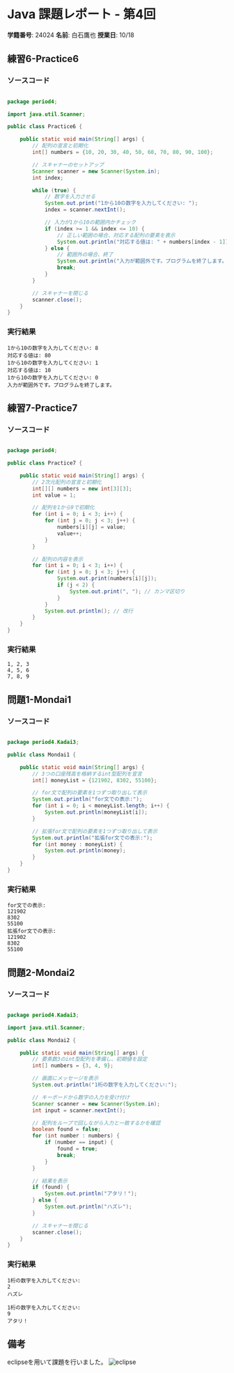 # Java 課題レポート - 第4回
**学籍番号**: 24024
**名前**: 白石鷹也
**授業日**: 10/18

## 練習6-Practice6
### ソースコード
```java

package period4;

import java.util.Scanner;

public class Practice6 {

    public static void main(String[] args) {
        // 配列の宣言と初期化
        int[] numbers = {10, 20, 30, 40, 50, 60, 70, 80, 90, 100};

        // スキャナーのセットアップ
        Scanner scanner = new Scanner(System.in);
        int index;

        while (true) {
            // 数字を入力させる
            System.out.print("1から10の数字を入力してください: ");
            index = scanner.nextInt();

            // 入力が1から10の範囲内かチェック
            if (index >= 1 && index <= 10) {
                // 正しい範囲の場合、対応する配列の要素を表示
                System.out.println("対応する値は: " + numbers[index - 1]);
            } else {
                // 範囲外の場合、終了
                System.out.println("入力が範囲外です。プログラムを終了します。");
                break;
            }
        }

        // スキャナーを閉じる
        scanner.close();
    }
}
```

<div style="page-break-before:always"></div>

### 実行結果
```
1から10の数字を入力してください: 8
対応する値は: 80
1から10の数字を入力してください: 1
対応する値は: 10
1から10の数字を入力してください: 0
入力が範囲外です。プログラムを終了します。
```

## 練習7-Practice7
### ソースコード
```java

package period4;

public class Practice7 {

    public static void main(String[] args) {
        // 2次元配列の宣言と初期化
        int[][] numbers = new int[3][3];
        int value = 1;

        // 配列を1から9で初期化
        for (int i = 0; i < 3; i++) {
            for (int j = 0; j < 3; j++) {
                numbers[i][j] = value;
                value++;
            }
        }

        // 配列の内容を表示
        for (int i = 0; i < 3; i++) {
            for (int j = 0; j < 3; j++) {
                System.out.print(numbers[i][j]);
                if (j < 2) {
                    System.out.print(", "); // カンマ区切り
                }
            }
            System.out.println(); // 改行
        }
    }
}
```

<div style="page-break-before:always"></div>

### 実行結果
```
1, 2, 3
4, 5, 6
7, 8, 9
```

## 問題1-Mondai1
### ソースコード
```java

package period4.Kadai3;

public class Mondai1 {

    public static void main(String[] args) {
        // 3つの口座残高を格納するint型配列を宣言
        int[] moneyList = {121902, 8302, 55100};

        // for文で配列の要素を1つずつ取り出して表示
        System.out.println("for文での表示:");
        for (int i = 0; i < moneyList.length; i++) {
            System.out.println(moneyList[i]);
        }

        // 拡張for文で配列の要素を1つずつ取り出して表示
        System.out.println("拡張for文での表示:");
        for (int money : moneyList) {
            System.out.println(money);
        }
    }
}
```

### 実行結果
```
for文での表示:
121902
8302
55100
拡張for文での表示:
121902
8302
55100
```

<div style="page-break-before:always"></div>

## 問題2-Mondai2
### ソースコード
```java

package period4.Kadai3;

import java.util.Scanner;

public class Mondai2 {

    public static void main(String[] args) {
        // 要素数3のint型配列を準備し、初期値を設定
        int[] numbers = {3, 4, 9};

        // 画面にメッセージを表示
        System.out.println("1桁の数字を入力してください:");

        // キーボードから数字の入力を受け付け
        Scanner scanner = new Scanner(System.in);
        int input = scanner.nextInt();

        // 配列をループで回しながら入力と一致するかを確認
        boolean found = false;
        for (int number : numbers) {
            if (number == input) {
                found = true;
                break;
            }
        }

        // 結果を表示
        if (found) {
            System.out.println("アタリ！");
        } else {
            System.out.println("ハズレ");
        }

        // スキャナーを閉じる
        scanner.close();
    }
}
```

<div style="page-break-before:always"></div>

### 実行結果
```
1桁の数字を入力してください:
2
ハズレ
```

```
1桁の数字を入力してください:
9
アタリ！
```

## 備考
eclipseを用いて課題を行いました。
![eclipse](/Users/pality/portfolio/KIC/java/img/period4.png)
